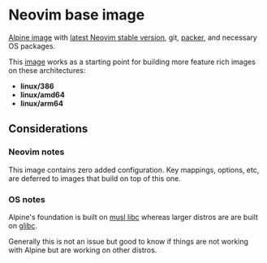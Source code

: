 # Neovim base image

[Alpine image](https://hub.docker.com/_/alpine) with
[latest Neovim stable version](https://github.com/neovim/neovim/tree/stable),
git,
[packer](https://github.com/wbthomason/packer.nvim "Neovim plugin manager"),
and necessary OS packages.

This [image](https://hub.docker.com/r/davidbloss/neovim_vanilla) works as a
starting point for building more feature rich images on these architectures:
- **linux/386**
- **linux/amd64**
- **linux/arm64**

## Considerations

### Neovim notes

This image contains zero added configuration. Key mappings, options, etc, are
deferred to images that build on top of this one.

### OS notes

Alpine's foundation is built on [musl libc](https://musl.libc.org/) whereas
larger distros are are built on [glibc](https://www.gnu.org/software/libc/).

Generally this is not an issue but good to know if things are not working
with Alpine but are working on other distros.
